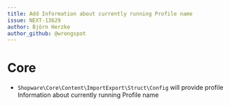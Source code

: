 ```yaml
---
title: Add Information about currently running Profile name
issue: NEXT-13629
author: Björn Herzke 
author_github: @wrongspot
---
```

# Core
* `Shopware\Core\Content\ImportExport\Struct\Config` will provide profile Information about currently running Profile name

